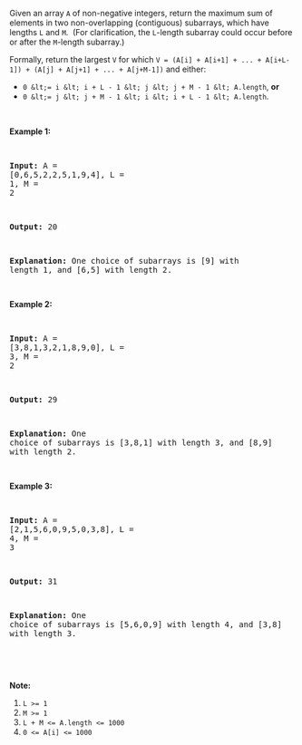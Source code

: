 Given an array `` A `` of non-negative integers, return the maximum sum of elements in two non-overlapping (contiguous) subarrays, which have lengths&nbsp;`` L `` and `` M ``.&nbsp; (For clarification, the `` L ``-length subarray could occur before or after the `` M ``-length subarray.)

Formally,&nbsp;return the largest `` V `` for which&nbsp;`` V = (A[i] + A[i+1] + ... + A[i+L-1]) + (A[j] + A[j+1] + ... + A[j+M-1]) `` and either:

*   `` 0 &lt;= i &lt; i + L - 1 &lt; j &lt; j + M - 1 &lt; A.length ``, __or__
*   `` 0 &lt;= j &lt; j + M - 1 &lt; i &lt; i + L - 1 &lt; A.length ``.

&nbsp;

<div>
<p><strong>Example 1:</strong></p>
<pre>
<strong>Input: </strong>A = <span id="example-input-1-1">[0,6,5,2,2,5,1,9,4]</span>, L = <span id="example-input-1-2">1</span>, M = <span id="example-input-1-3">2</span>
<strong>Output: </strong><span id="example-output-1">20
<strong>Explanation:</strong> One choice of subarrays is [9] with length 1, and [6,5] with length 2.</span>
</pre>
<div>
<p><strong>Example 2:</strong></p>
<pre>
<strong>Input: </strong>A = <span id="example-input-2-1">[3,8,1,3,2,1,8,9,0]</span>, L = <span id="example-input-2-2">3</span>, M = <span id="example-input-2-3">2</span>
<strong>Output: </strong><span id="example-output-2">29
</span><span id="example-output-1"><strong>Explanation:</strong> One choice of subarrays is</span><span> [3,8,1] with length 3, and [8,9] with length 2.</span>
</pre>
<div>
<p><strong>Example 3:</strong></p>
<pre>
<strong>Input: </strong>A = <span id="example-input-3-1">[2,1,5,6,0,9,5,0,3,8]</span>, L = <span id="example-input-3-2">4</span>, M = <span id="example-input-3-3">3</span>
<strong>Output: </strong><span id="example-output-3">31
</span><span id="example-output-1"><strong>Explanation:</strong> One choice of subarrays is</span><span> [5,6,0,9] with length 4, and [3,8] with length 3.</span>
</pre>
<p>&nbsp;</p>
<p><strong>Note:</strong></p>
<ol>
<li><code>L &gt;= 1</code></li>
<li><code>M &gt;= 1</code></li>
<li><code>L + M &lt;= A.length &lt;= 1000</code></li>
<li><code>0 &lt;= A[i] &lt;= 1000</code></li>
</ol>
</div>
</div>
</div>